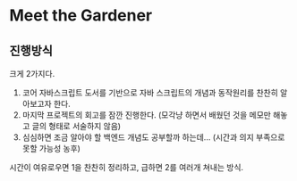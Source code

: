 # Meet the Gardener

## 진행방식 
 크게 2가지다.
 1) 코어 자바스크립트 도서를 기반으로 자바  스크립트의 개념과 동작원리를 찬찬히 알아보고자 한다.
 2) 마지막 프로젝트의 회고를 잠깐 진행한다. (모각냥 하면서 배웠던 것을 메모만 해놓고 글의 형태로 서술하지 않음)
 3) 심심하면 조금 알아야 할 백엔드 개념도 공부할까 하는데... (시간과 의지 부족으로 못할 가능성 농후)

 시간이 여유로우면 1을 찬찬히 정리하고, 급하면 2를 여러개 쳐내는 방식.